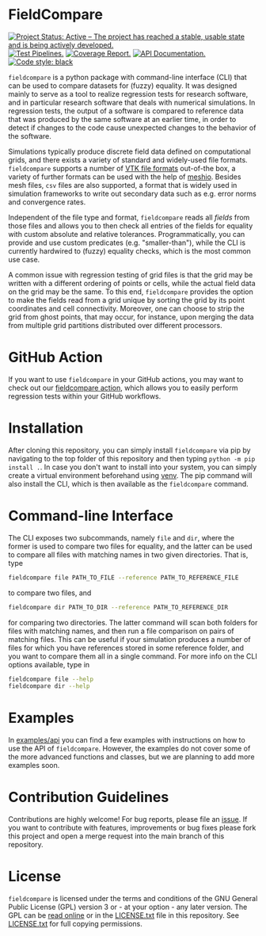 # FieldCompare

[![Project Status: Active – The project has reached a stable, usable state and is being actively developed.](https://www.repostatus.org/badges/latest/active.svg)](https://www.repostatus.org/#active)
[![Test Pipelines.](https://gitlab.com/dglaeser/fieldcompare/badges/main/pipeline.svg)](https://gitlab.com/dglaeser/fieldcompare/-/pipelines?page=1&scope=all&ref=main)
[![Coverage Report.](https://gitlab.com/dglaeser/fieldcompare/badges/main/coverage.svg)](https://dglaeser.gitlab.io/fieldcompare/coverage)
[![API Documentation.](https://img.shields.io/badge/doc-API-ff69b4)](https://dglaeser.gitlab.io/fieldcompare/)
[![Code style: black](https://img.shields.io/badge/code%20style-black-000000.svg)](https://github.com/psf/black)


`fieldcompare` is a python package with command-line interface (CLI) that can be used to compare
datasets for (fuzzy) equality. It was designed mainly to serve as a tool to realize regression tests
for research software, and in particular research software that deals with numerical simulations.
In regression tests, the output of a software is compared to reference data that was produced by
the same software at an earlier time, in order to detect if changes to the code cause unexpected
changes to the behavior of the software.

Simulations typically produce discrete field data defined on computational grids, and there exists
a variety of standard and widely-used file formats. `fieldcompare` supports a number of
[VTK file formats](https://kitware.github.io/vtk-examples/site/VTKFileFormats/) out-of-the box,
a variety of further formats can be used with the help of [meshio](https://github.com/nschloe/meshio).
Besides mesh files, `csv` files are also supported, a format that is widely used in simulation
frameworks to write out secondary data such as e.g. error norms and convergence rates.

Independent of the file type and format, `fieldcompare` reads all _fields_ from those files and allows
you to then check all entries of the fields for equality with custom absolute and relative tolerances.
Programmatically, you can provide and use custom predicates (e.g. "smaller-than"), while the
CLI is currently hardwired to (fuzzy) equality checks, which is the most common use case.

A common issue with regression testing of grid files is that the grid may be written with a different
ordering of points or cells, while the actual field data on the grid may be the same. To this end,
`fieldcompare` provides the option to make the fields read from a grid unique by sorting the grid
by its point coordinates and cell connectivity. Moreover, one can choose to strip the grid from
ghost points, that may occur, for instance, upon merging the data from multiple grid partitions
distributed over different processors.


# GitHub Action

If you want to use `fieldcompare` in your GitHub actions, you may want to check out our
[fieldcompare action](https://github.com/dglaeser/action-field-compare), which allows you to easily
perform regression tests within your GitHub workflows.


# Installation

After cloning this repository, you can simply install `fieldcompare` via pip by navigating to the top
folder of this repository and then typing `python -m pip install .`. In case you don't want to install
into your system, you can simply create a virtual environment beforehand using [venv](https://docs.python.org/3/library/venv.html).
The pip command will also install the CLI, which is then available as the `fieldcompare` command.


# Command-line Interface

The CLI exposes two subcommands, namely `file` and `dir`, where the former is used to compare two files
for equality, and the latter can be used to compare all files with matching names in two given directories.
That is, type

```sh
fieldcompare file PATH_TO_FILE --reference PATH_TO_REFERENCE_FILE
```

to compare two files, and


```sh
fieldcompare dir PATH_TO_DIR --reference PATH_TO_REFERENCE_DIR
```

for comparing two directories. The latter command will scan both folders for files with matching names,
and then run a file comparison on pairs of matching files. This can be useful if your simulation produces
a number of files for which you have references stored in some reference folder, and you want to compare
them all in a single command. For more info on the CLI options available, type in

```sh
fieldcompare file --help
fieldcompare dir --help
```


# Examples

In [examples/api](examples/api) you can find a few examples with instructions on how to use the API of `fieldcompare`.
However, the examples do not cover some of the more advanced functions and classes, but we are planning
to add more examples soon.


# Contribution Guidelines

Contributions are highly welcome! For bug reports, please file an [issue](https://gitlab.com/dglaeser/fieldcompare/-/issues).
If you want to contribute with features, improvements or bug fixes please fork this project and open
a merge request into the main branch of this repository.


# License

`fieldcompare` is licensed under the terms and conditions of the GNU General
Public License (GPL) version 3 or - at your option - any later version. The GPL
can be [read online](https://www.gnu.org/licenses/gpl-3.0.en.html) or in the
[LICENSE.txt](LICENSE.txt) file in this repository. See [LICENSE.txt](LICENSE.txt)
for full copying permissions.
